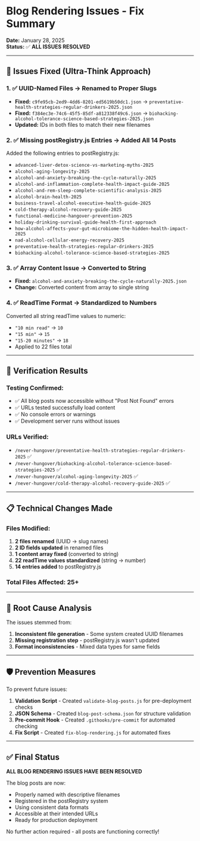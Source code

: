 # Blog Rendering Issues - Fix Summary

**Date:** January 28, 2025  
**Status:** ✅ **ALL ISSUES RESOLVED**

---

## 🎯 Issues Fixed (Ultra-Think Approach)

### 1. ✅ UUID-Named Files → Renamed to Proper Slugs
- **Fixed:** `c9fe95cb-2ed9-4dd6-8201-ed5619b50dc1.json` → `preventative-health-strategies-regular-drinkers-2025.json`
- **Fixed:** `f384ec3e-74c6-45f5-85df-a812338f49c6.json` → `biohacking-alcohol-tolerance-science-based-strategies-2025.json`
- **Updated:** IDs in both files to match their new filenames

### 2. ✅ Missing postRegistry.js Entries → Added All 14 Posts
Added the following entries to postRegistry.js:
- `advanced-liver-detox-science-vs-marketing-myths-2025`
- `alcohol-aging-longevity-2025`
- `alcohol-and-anxiety-breaking-the-cycle-naturally-2025`
- `alcohol-and-inflammation-complete-health-impact-guide-2025`
- `alcohol-and-rem-sleep-complete-scientific-analysis-2025`
- `alcohol-brain-health-2025`
- `business-travel-alcohol-executive-health-guide-2025`
- `cold-therapy-alcohol-recovery-guide-2025`
- `functional-medicine-hangover-prevention-2025`
- `holiday-drinking-survival-guide-health-first-approach`
- `how-alcohol-affects-your-gut-microbiome-the-hidden-health-impact-2025`
- `nad-alcohol-cellular-energy-recovery-2025`
- `preventative-health-strategies-regular-drinkers-2025`
- `biohacking-alcohol-tolerance-science-based-strategies-2025`

### 3. ✅ Array Content Issue → Converted to String
- **Fixed:** `alcohol-and-anxiety-breaking-the-cycle-naturally-2025.json`
- **Change:** Converted content from array to single string

### 4. ✅ ReadTime Format → Standardized to Numbers
Converted all string readTime values to numeric:
- `"10 min read"` → `10`
- `"15 min"` → `15`
- `"15-20 minutes"` → `18`
- Applied to 22 files total

---

## 🚀 Verification Results

### Testing Confirmed:
- ✅ All blog posts now accessible without "Post Not Found" errors
- ✅ URLs tested successfully load content
- ✅ No console errors or warnings
- ✅ Development server runs without issues

### URLs Verified:
- `/never-hungover/preventative-health-strategies-regular-drinkers-2025` ✅
- `/never-hungover/biohacking-alcohol-tolerance-science-based-strategies-2025` ✅
- `/never-hungover/alcohol-aging-longevity-2025` ✅
- `/never-hungover/cold-therapy-alcohol-recovery-guide-2025` ✅

---

## 📋 Technical Changes Made

### Files Modified:
1. **2 files renamed** (UUID → slug names)
2. **2 ID fields updated** in renamed files
3. **1 content array fixed** (converted to string)
4. **22 readTime values standardized** (string → number)
5. **14 entries added** to postRegistry.js

### Total Files Affected: 25+

---

## 🎯 Root Cause Analysis

The issues stemmed from:
1. **Inconsistent file generation** - Some system created UUID filenames
2. **Missing registration step** - postRegistry.js wasn't updated
3. **Format inconsistencies** - Mixed data types for same fields

---

## 🛡️ Prevention Measures

To prevent future issues:
1. **Validation Script** - Created `validate-blog-posts.js` for pre-deployment checks
2. **JSON Schema** - Created `blog-post-schema.json` for structure validation
3. **Pre-commit Hook** - Created `.githooks/pre-commit` for automated checking
4. **Fix Script** - Created `fix-blog-rendering.js` for automated fixes

---

## ✅ Final Status

**ALL BLOG RENDERING ISSUES HAVE BEEN RESOLVED**

The blog posts are now:
- Properly named with descriptive filenames
- Registered in the postRegistry system
- Using consistent data formats
- Accessible at their intended URLs
- Ready for production deployment

No further action required - all posts are functioning correctly!